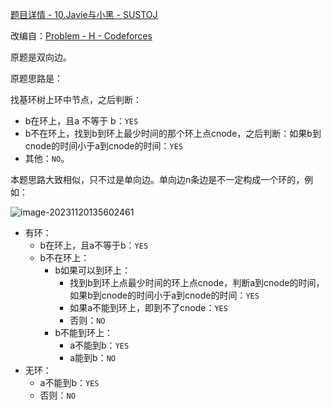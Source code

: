 [题目详情 - 10.Javie与小黑 - SUSTOJ](https://sustoj.com/p/FC10)

改编自：[Problem - H - Codeforces](https://codeforces.com/contest/1873/problem/H)

原题是双向边。

原题思路是：

找基环树上环中节点，之后判断：

- b在环上，且a 不等于 b：`YES`
- b不在环上，找到b到环上最少时间的那个环上点cnode，之后判断：如果b到cnode的时间小于a到cnode的时间：`YES`
- 其他：`NO`。



本题思路大致相似，只不过是单向边。单向边n条边是不一定构成一个环的，例如：

![image-20231120135602461](https://cdn.789ak.com/img/image-20231120135602461.png)

- 有环：
  - b在环上，且a不等于b：`YES`
  - b不在环上：
    - b如果可以到环上：
      - 找到b到环上点最少时间的环上点cnode，判断a到cnode的时间，如果b到cnode的时间小于a到cnode的时间：`YES`
      - 如果a不能到环上，即到不了cnode：`YES`
      - 否则：`NO`
    - b不能到环上：
      - a不能到b：`YES`
      - a能到b：`NO`
- 无环：
  - a不能到b：`YES`
  - 否则：`NO`


